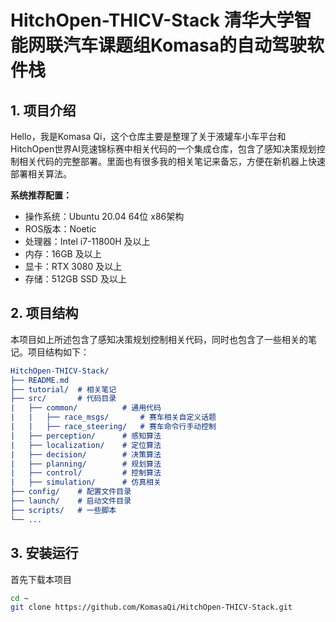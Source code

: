 # HitchOpen-THICV-Stack 清华大学智能网联汽车课题组Komasa的自动驾驶软件栈

## 1. 项目介绍
Hello，我是Komasa Qi，这个仓库主要是整理了关于液罐车小车平台和HitchOpen世界AI竞速锦标赛中相关代码的一个集成仓库，包含了感知决策规划控制相关代码的完整部署。里面也有很多我的相关笔记来备忘，方便在新机器上快速部署相关算法。

**系统推荐配置：**
- 操作系统：Ubuntu 20.04 64位 x86架构
- ROS版本：Noetic
- 处理器：Intel i7-11800H 及以上
- 内存：16GB 及以上
- 显卡：RTX 3080 及以上
- 存储：512GB SSD 及以上

## 2. 项目结构
本项目如上所述包含了感知决策规划控制相关代码，同时也包含了一些相关的笔记。项目结构如下：
``` cmake
HitchOpen-THICV-Stack/
├── README.md
├── tutorial/  # 相关笔记
├── src/       # 代码目录
|   ├── common/          # 通用代码
|   |   ├── race_msgs/       # 赛车相关自定义话题
|   |   ├── race_steering/   # 赛车命令行手动控制
|   ├── perception/      # 感知算法
|   ├── localization/    # 定位算法
|   ├── decision/        # 决策算法
|   ├── planning/        # 规划算法
|   ├── control/         # 控制算法
|   ├── simulation/      # 仿真相关
├── config/    # 配置文件目录
├── launch/    # 启动文件目录
├── scripts/   # 一些脚本
└── ...
```

## 3. 安装运行

首先下载本项目
``` bash
cd ~
git clone https://github.com/KomasaQi/HitchOpen-THICV-Stack.git
```
